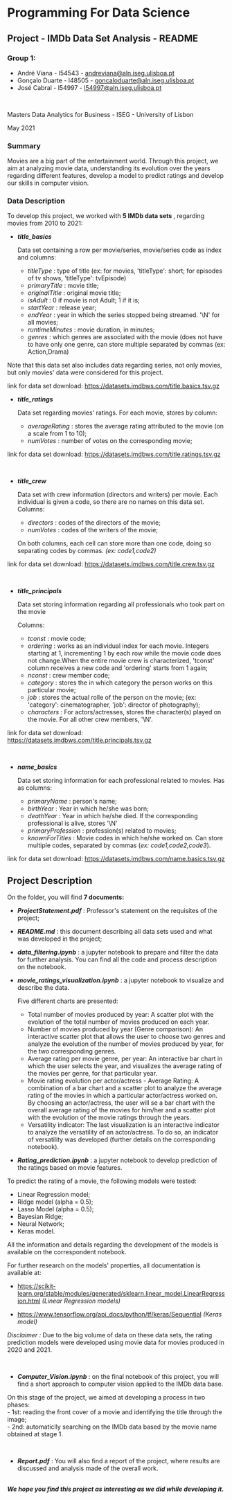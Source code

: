 # Programming For Data Science 

## Project - IMDb Data Set Analysis - README

### Group 1:

   - André Viana - l54543 - andreviana@aln.iseg.ulisboa.pt
   - Gonçalo Duarte - l48505 - goncaloduarte@aln.iseg.ulisboa.pt
   - José Cabral - l54997 - l54997@aln.iseg.ulisboa.pt
<br>

Masters Data Analytics for Business - ISEG - University of Lisbon

May 2021

### Summary

Movies are a big part of the entertainment world. Through this project, we aim at analyzing movie data, understanding its evolution over the years regarding different features, develop a model to predict ratings and develop our skills in computer vision.

### Data Description

To develop this project, we worked with <b>5 IMDb data sets </b>, regarding movies from 2010 to 2021:

   - <b><i>title_basics</i></b>
       
     Data set containing a row per movie/series, movie/series code as index and columns:
        - <i>titleType</i> : type of title (ex: for movies, 'titleType': short; for episodes of tv shows, 'titleType': tvEpisode)
        - <i>primaryTitle</i> : movie title;
        - <i>originalTitle</i> : original movie title;
        - <i>isAdult</i> : 0 if movie is not Adult; 1 if it is;
        - <i>startYear</i> : release year;
        - <i>endYear</i> : year in which the series stopped being streamed. '\N' for all movies; 
        - <i>runtimeMinutes</i> : movie duration, in minutes;
        - <i>genres</i> : which genres are associated with the movie (does not have to have only one genre, can store multiple separated by commas (ex: Action,Drama)

   Note that this data set also includes data regarding series, not only movies, but only movies' data were considered for this project.
    
 link for data set download: https://datasets.imdbws.com/title.basics.tsv.gz


   - <b><i>title_ratings</i></b>

     Data set regarding movies' ratings. For each movie, stores by column:
        - <i>averageRating</i> : stores the average rating attributed to the movie (on a scale from 1 to 10);
        - <i>numVotes</i> : number of votes on the corresponding movie;   

 link for data set download: https://datasets.imdbws.com/title.ratings.tsv.gz
 
 <br>
        
   - <b><i>title_crew</i></b>
   
     Data set with crew information (directors and writers) per movie. Each individual is given a code, so there are no names on this data set. Columns:
        - <i>directors</i> : codes of the directors of the movie;
        - <i>numVotes</i> : codes of the writers of the movie;  
     
     On both columns, each cell can store more than one code, doing so separating codes by commas. <i>(ex: code1,code2)</i>
     
 link for data set download: https://datasets.imdbws.com/title.crew.tsv.gz
 
 <br>
 
   - <b><i>title_principals</i></b>
   
     Data set storing information regarding all professionals who took part on the movie
    
     Columns:
        - <i>tconst</i> : movie code;
        - <i>ordering</i> : works as an individual index for each movie. Integers starting at 1, incrementing 1 by each row while the movie code does not change.When the entire movie crew is characterized, 'tconst' column receives a new code and 'ordering' starts from 1 again;
        - <i>nconst</i> : crew member code;
        - <i>category</i> : stores the in which category the person works on this particular movie;
        - <i>job</i> : stores the actual rolle of the person on the movie; (ex: 'category': cinematographer, 'job': director of photography);
        - <i>characters</i> : For actors/actresses, stores the character(s) played on the movie. For all other crew members, '\N'. 

 link for data set download: https://datasets.imdbws.com/title.principals.tsv.gz
 
 <br>
     
   - <b><i>name_basics</i></b>
   
     Data set storing information for each professional related to movies. Has as columns:
        - <i>primaryName</i> : person's name;
        - <i>birthYear</i> : Year in which he/she was born;
        - <i>deathYear</i> : Year in which he/she died. If the corresponding professional is alive, stores '\N'
        - <i>primaryProfession</i> : profession(s) related to movies;
        - <i>knownForTitles</i> : Movie codes in which he/she worked on. Can store multiple codes, separated by commas (<i>ex: code1,code2,code3</i>).
        
 link for data set download: https://datasets.imdbws.com/name.basics.tsv.gz
     
## Project Description


On the folder, you will find <b>7 documents: </b> 

  - <b><i>ProjectStatement.pdf</i></b> : Professor's statement on the requisites of the project;
  

  - <b><i>README.md</i></b> : this document describing all data sets used and what was developed in the project;
  
  
  - <b><i>data_filtering.ipynb</i></b> : a jupyter notebook to prepare and filter the data for further analysis. You can find all the code and process description on the notebook.


  - <b><i>movie_ratings_visualization.ipynb</i></b> : a jupyter notebook to visualize and describe the data.
  
      Five different charts are presented:
      <br>
      - Total number of movies produced by year:
              A scatter plot with the evolution of the total number of movies produced on each year.
              <br>
      - Number of movies produced by year (Genre comparison):
              An interactive scatter plot that allows the user to choose two genres and analyze the evolution of     the number of movies produced by year, for the two corresponding genres.
              <br>
      - Average rating per movie genre, per year:
              An interactive bar chart in which the user selects the year, and visualizes the average rating of the movies per genre, for that particular year.
              <br>
      - Movie rating evolution per actor/actress - Average Rating:
              A combination of a bar chart and a scatter plot to analyze the average rating of the movies in which a particular actor/actress worked on. By choosing an actor/actress, the user will se a bar chart with the overall average rating of the movies for him/her and a scatter plot with the evolution of the movie ratings through the years.
              <br>
      - Versatility indicator:
              The last visualization is an interactive indicator to analyze the versatility of an actor/actress. To do so, an indicator of versatility was developed (further details on the corresponding notebook).
              <br>
  - <b><i>Rating_prediction.ipynb</i></b> : a jupyter notebook to develop prediction of the ratings based on movie features.
  
  To predict the rating of a movie, the following models were tested:
  
   - Linear Regression model;
   - Ridge model (alpha = 0.5);
   - Lasso Model (alpha = 0.5);
   - Bayesian Ridge;
   - Neural Network;
   - Keras model.
  
  All the information and details regarding the development of the models is available on the correspondent notebook.
  
  For further research on the models' properties, all documentation is available at: 
  
 - https://scikit-learn.org/stable/modules/generated/sklearn.linear_model.LinearRegression.html <i>(Linear Regression models)</i>
      
 - https://www.tensorflow.org/api_docs/python/tf/keras/Sequential <i>(Keras model)</i>
  
  <i>Disclaimer : </i> Due to the big volume of data on these data sets, the rating prediction models were developed using movie data for movies produced in 2020 and 2021.
  
  <br>
  
  - <b><i>Computer_Vision.ipynb</i></b> : on the final notebook of this project, you will find a short approach to computer vision applied to the IMDb data base. 
  
  On this stage of the project, we aimed at developing a process in two phases:
      <br>
      - 1st: reading the front cover of a movie and identifying the title through the image;
      <br>
      - 2nd: automaticlly searching on the IMDb data based by the movie name obtained at stage 1.
      
<br>

 - <b><i>Report.pdf</i></b> : You will also find a report of the project, where results are discussed and analysis made of the overall work.

<br>
<b><i>We hope you find this project as interesting as we did while developing it.</i></b>

